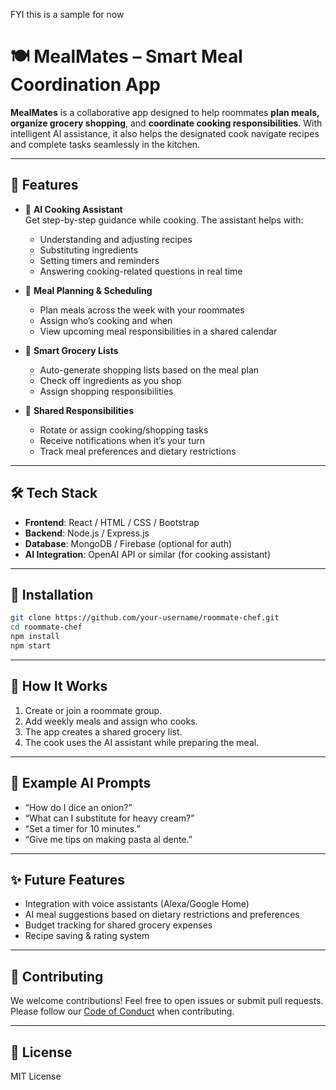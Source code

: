 FYI this is a sample for now
# 🍽️ MealMates – Smart Meal Coordination App

**MealMates** is a collaborative app designed to help roommates **plan meals, organize grocery shopping**, and **coordinate cooking responsibilities**. With intelligent AI assistance, it also helps the designated cook navigate recipes and complete tasks seamlessly in the kitchen.

---

## 🚀 Features

- 🧠 **AI Cooking Assistant**  
  Get step-by-step guidance while cooking. The assistant helps with:
  - Understanding and adjusting recipes  
  - Substituting ingredients  
  - Setting timers and reminders  
  - Answering cooking-related questions in real time  

- 📆 **Meal Planning & Scheduling**  
  - Plan meals across the week with your roommates  
  - Assign who’s cooking and when  
  - View upcoming meal responsibilities in a shared calendar

- 🛒 **Smart Grocery Lists**  
  - Auto-generate shopping lists based on the meal plan  
  - Check off ingredients as you shop  
  - Assign shopping responsibilities  

- 🍳 **Shared Responsibilities**  
  - Rotate or assign cooking/shopping tasks  
  - Receive notifications when it’s your turn  
  - Track meal preferences and dietary restrictions  

---

## 🛠️ Tech Stack

- **Frontend**: React / HTML / CSS / Bootstrap  
- **Backend**: Node.js / Express.js  
- **Database**: MongoDB / Firebase (optional for auth)  
- **AI Integration**: OpenAI API or similar (for cooking assistant)  

---

## 🔧 Installation

```bash
git clone https://github.com/your-username/roommate-chef.git
cd roommate-chef
npm install
npm start
```

---

## 📱 How It Works

1. Create or join a roommate group.
2. Add weekly meals and assign who cooks.
3. The app creates a shared grocery list.
4. The cook uses the AI assistant while preparing the meal.

---

## 🤖 Example AI Prompts

- “How do I dice an onion?”
- “What can I substitute for heavy cream?”
- “Set a timer for 10 minutes.”
- “Give me tips on making pasta al dente.”

---

## ✨ Future Features

- Integration with voice assistants (Alexa/Google Home)  
- AI meal suggestions based on dietary restrictions and preferences  
- Budget tracking for shared grocery expenses  
- Recipe saving & rating system  

---

## 🙌 Contributing

We welcome contributions! Feel free to open issues or submit pull requests. Please follow our [Code of Conduct](CODE_OF_CONDUCT.md) when contributing.

---

## 📄 License

MIT License


